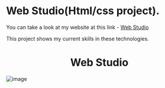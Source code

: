 # Web Studio(Html/css project).

You can take a look at my website at this link - [Web Studio](https://machinailucha.github.io/Web-Studio/)

This project shows my current skills in these technologies.

<h1 align="center">Web Studio</h1>

![image](https://github.com/MachinaIlucha/Web-Studio/assets/44270738/f214ca41-39bf-447b-a0ed-6c76654a023c)
